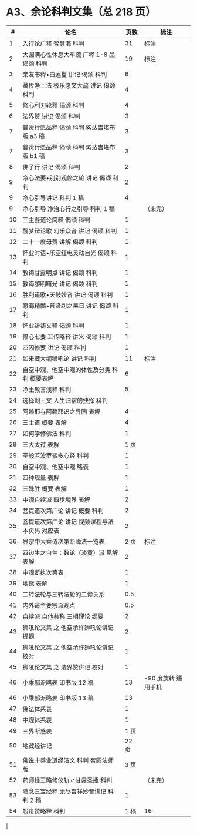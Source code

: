 # A3、余论科判文集（总 218 页） 

|#|论名| 页数|标注|
|-|-----------------------|---|--|
|1| 入行论广释 智慧海 科判 |31 |标注|
|2| 大圆满心性休息大车疏 广释 1-8 品 偈颂 科判 |19 |标注|
|3| 亲友书释•白莲鬘 讲记 偈颂 科判 |6|
|4| 藏传净土法 极乐愿文大疏 讲记 偈颂 科判 |4|
|5| 修心利刃轮释 偈颂 科判 |4|
|6| 法界赞 讲记 偈颂 科判 |3|
|7| 普贤行愿品释 偈颂 科判 索达吉堪布版 a3 稿 |3|
|7| 普贤行愿品释 偈颂 科判 索达吉堪布版 b1 稿 |3|
|8| 佛子行 讲记 偈颂 科判 |2|
|9| 净心法要•别别观修之轮 讲记 偈颂 科判 |2|
|9| 净心引导讲记 科判 1 稿 |4|
|9| 净心引导 净治心行之引导 科判 1 稿||（未完）|
|10| 三主要道论简释 偈颂 科判 |1|
|11| 醒梦辩论歌 幻乐众音 讲记 偈颂 科判 |1|
|12| 二十一度母赞 讲解 偈颂 科判 |1|
|13| 怀业时语•乐空红电灵动自光 偈颂 科判 |1|
|14| 教诲甘露明点 讲记 偈颂 科判 |1|
|15| 教诲黎明曙光 讲记 偈颂 科判 |1|
|16| 胜利道歌•天鼓妙音 讲记 偈颂 科判 |1|
|17| 愿海精髓•普贤刹之杲日 讲记 偈颂 科判 |1|
|18| 怀业祈祷文释 偈颂 科判 |1|
|19| 修心七要 耳传略释 讲义 偈颂 科判 |1|
|20| 四因修要 讲记 偈颂 科判 |1|
|21| 如来藏大纲狮吼论 讲记 科判 |11 |标注|
|22| 自空中观、他空中观的体性及分类 科判 概要表解 |6|
|23| 净土教言浅释 科判 |5|
|24| 选择刹土文 人生归宿的抉择 科判|
|25| 阿赖耶与阿赖耶识之异同 表解 |4|
|26| 三士道 概要 表解 |4|
|27| 如何学修佛法 科判 |1|
|28| 三大太过 表解 |1 页|
|29| 圣般若波罗蜜多心经 科判 |1|
|30| 自空中观、他空中观 略表 |1|
|31| 四种现量 表解 |1|
|32| 三殊胜 概要 表解 |1|
|33| 中观自续派 四步境界 表解 |2|
|34| 菩提道次第广论 讲记 概要 科判 |2|
|35| 菩提道次第广论 讲记 视频课程与法本页码 对应表 |2|
|36| 显宗中大乘道次第断障法一览表 |2 页 |标注|
|37| 四边生之自生：数论（淡黄）派 见解 表解 |2|
|38| 中观断执次第表 |1|
|39| 地狱 表解 |1|
|40| 二转法轮与三转法轮的二谛关系 |0.5|
|41| 内外道主要宗派观点 |0.5|
|42| 自续派 自他共称 三相理论 纲要 |2|
|43| 狮吼论文集 之 他空承许狮吼论讲记 提纲 |2|
|44| 狮吼论文集 之 他空承许狮吼论讲记 校对 |1|
|45| 狮吼论文集 之 法界赞讲记 校对 |1|
|46| 小乘部派略表 印书版 12 稿 |13 |-90 度旋转 适用手机|
|46| 小乘部派略表 印书版 13 稿 |13|
|47| 佛法体系表 |1|
|48| 中观体系表 |1|
|49| 三界断惑表 |1 页|
|50| 地藏经讲记 |22 页|
|51| 佛说十善业道经演义 科判 智圆法师版 |3 页|
|52| 药师经王略修仪轨〃甘露圣瓶 科判||（未完）|
|53| 随念三宝经释 无尽吉祥妙音讲记 科判 2 稿 |1|
|54| 般舟赞略释 科判 |1 稿 |16|
|
